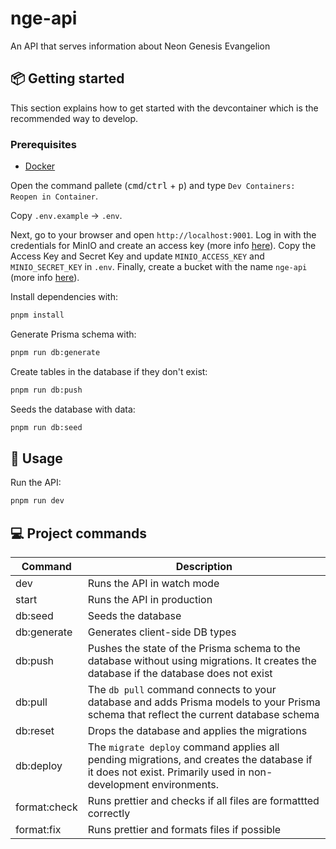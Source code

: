 # nge-api

An API that serves information about Neon Genesis Evangelion

## 📦 Getting started

This section explains how to get started with the devcontainer which is the recommended way to develop.

### Prerequisites

- [Docker](https://www.docker.com)

Open the command pallete (<kbd>cmd</kbd>/<kbd>ctrl</kbd> + <kbd>p</kbd>) and type `Dev Containers: Reopen in Container`.

Copy `.env.example` → `.env`.

Next, go to your browser and open `http://localhost:9001`. Log in with the credentials for MinIO and create an access key (more info [here](https://min.io/docs/minio/linux/administration/console/security-and-access.html#id1)). Copy the Access Key and Secret Key and update `MINIO_ACCESS_KEY` and `MINIO_SECRET_KEY` in `.env`. Finally, create a bucket with the name `nge-api` (more info [here](https://min.io/docs/minio/linux/administration/console/managing-objects.html#creating-buckets)).

Install dependencies with:

```bash
pnpm install
```

Generate Prisma schema with:

```bash
pnpm run db:generate
```

Create tables in the database if they don't exist:

```bash
pnpm run db:push
```

Seeds the database with data:

```bash
pnpm run db:seed
```

## 🥑 Usage

Run the API:

```zsh
pnpm run dev
```

## 💻 Project commands

| Command      | Description                                                                                                                                                 |
| ------------ | ----------------------------------------------------------------------------------------------------------------------------------------------------------- |
| dev          | Runs the API in watch mode                                                                                                                                  |
| start        | Runs the API in production                                                                                                                                  |
| db:seed      | Seeds the database                                                                                                                                          |
| db:generate  | Generates client-side DB types                                                                                                                              |
| db:push      | Pushes the state of the Prisma schema to the database without using migrations. It creates the database if the database does not exist                      |
| db:pull      | The `db pull` command connects to your database and adds Prisma models to your Prisma schema that reflect the current database schema                       |
| db:reset     | Drops the database and applies the migrations                                                                                                               |
| db:deploy    | The `migrate deploy` command applies all pending migrations, and creates the database if it does not exist. Primarily used in non-development environments. |
| format:check | Runs prettier and checks if all files are formattted correctly                                                                                              |
| format:fix   | Runs prettier and formats files if possible                                                                                                                 |
